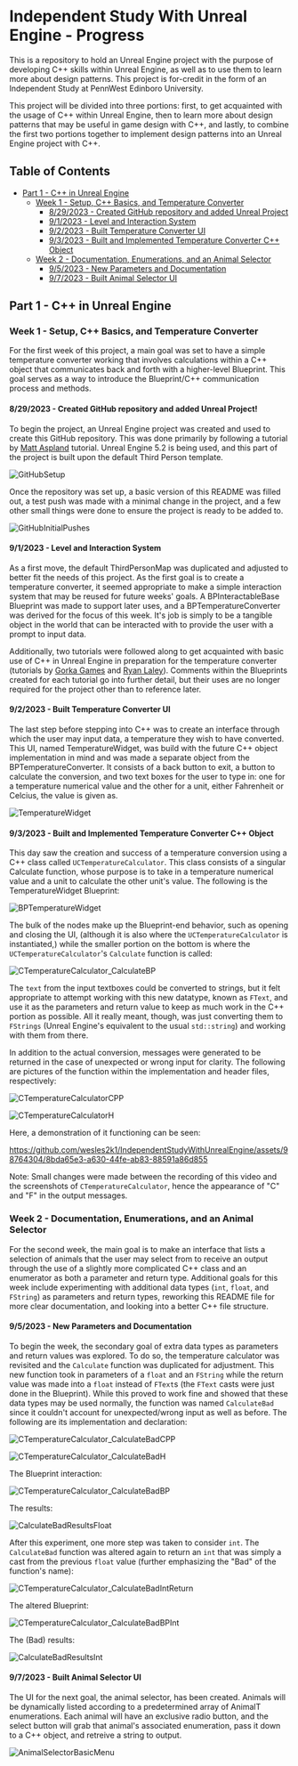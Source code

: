 # Independent Study With Unreal Engine - Progress
This is a repository to hold an Unreal Engine project with the purpose of developing C++ skills within Unreal Engine, as well as to use them to learn more about design patterns. This project is for-credit in the form of an Independent Study at PennWest Edinboro University.

This project will be divided into three portions: first, to get acquainted with the usage of C++ within Unreal Engine, then to learn more about design patterns that may be useful in game design with C++, and lastly, to combine the first two portions together to implement design patterns into an Unreal Engine project with C++.

## Table of Contents
- [Part 1 - C++ in Unreal Engine](#part1)
  - [Week 1 - Setup, C++ Basics, and Temperature Converter](#week1)
    - [8/29/2023 - Created GitHub repository and added Unreal Project](#8/29/2023)
    - [9/1/2023 - Level and Interaction System](#9/1/2023)
    - [9/2/2023 - Built Temperature Converter UI](#9/2/2023)
    - [9/3/2023 - Built and Implemented Temperature Converter C++ Object](#9/3/2023)
  - [Week 2 - Documentation, Enumerations, and an Animal Selector](#week2)
    - [9/5/2023 - New Parameters and Documentation](#9/5/2023)
    - [9/7/2023 - Built Animal Selector UI](#9/7/2023)

<a name="part1"></a>
## Part 1 - C++ in Unreal Engine

<a name="week1"></a>
### Week 1 - Setup, C++ Basics, and Temperature Converter

  For the first week of this project, a main goal was set to have a simple temperature converter working that involves calculations within a C++ object that communicates back and forth with a higher-level Blueprint. This goal serves as a way to introduce the Blueprint/C++ communication process and methods.

<a name="8/29/2023"></a>
#### 8/29/2023 - Created GitHub repository and added Unreal Project!

  To begin the project, an Unreal Engine project was created and used to create this GitHub repository. This was done primarily by following a tutorial by [Matt Aspland](https://www.youtube.com/watch?v=n3x1fErlmYA&t=6s) tutorial. Unreal Engine 5.2 is being used, and this part of the project is built upon the default Third Person template.
  
  ![GitHubSetup](https://github.com/wesles2k1/IndependentStudyWithUnrealEngine/assets/98764304/f8ca9508-3b5b-4c89-ad7d-20c1f579c98e)

  Once the repository was set up, a basic version of this README was filled out, a test push was made with a minimal change in the project, and a few other small things were done to ensure the project is ready to be added to.
  
  ![GitHubInitialPushes](https://github.com/wesles2k1/IndependentStudyWithUnrealEngine/assets/98764304/3126d37c-38ed-4dda-ba44-dc4f66110df9)

<a name="9/1/2023"></a>
#### 9/1/2023 - Level and Interaction System

  As a first move, the default ThirdPersonMap was duplicated and adjusted to better fit the needs of this project. As the first goal is to create a temperature converter, it seemed appropriate to make a simple interaction system that may be reused for future weeks' goals. A BPInteractableBase Blueprint was made to support later uses, and a BPTemperatureConverter was derived for the focus of this week. It's job is simply to be a tangible object in the world that can be interacted with to provide the user with a prompt to input data.
  
  Additionally, two tutorials were followed along to get acquainted with basic use of C++ in Unreal Engine in preparation for the temperature converter (tutorials by [Gorka Games](https://www.youtube.com/watch?v=HNfpKFER2hI) and [Ryan Laley](https://www.youtube.com/watch?v=FBpnOuCgHu4)). Comments within the Blueprints created for each tutorial go into further detail, but their uses are no longer required for the project other than to reference later.

<a name="9/2/2023"></a>
#### 9/2/2023 - Built Temperature Converter UI

  The last step before stepping into C++ was to create an interface through which the user may input data, a temperature they wish to have converted. This UI, named TemperatureWidget, was build with the future C++ object implementation in mind and was made a separate object from the BPTemperatureConverter. It consists of a back button to exit, a button to calculate the conversion, and two text boxes for the user to type in: one for a temperature numerical value and the other for a unit, either Fahrenheit or Celcius, the value is given as.
  
  ![TemperatureWidget](https://github.com/wesles2k1/IndependentStudyWithUnrealEngine/assets/98764304/b93115c3-a9f9-4ff6-9d6d-926fbecaab05)


<a name="9/3/2023"></a>
#### 9/3/2023 - Built and Implemented Temperature Converter C++ Object

  This day saw the creation and success of a temperature conversion using a C++ class called `UCTemperatureCalculator`. This class consists of a singular Calculate function, whose purpose is to take in a temperature numerical value and a unit to calculate the other unit's value. The following is the TemperatureWidget Blueprint:
  
  ![BPTemperatureWidget](https://github.com/wesles2k1/IndependentStudyWithUnrealEngine/assets/98764304/7497e97e-bd05-4c29-8551-f13d96e5f89c)
  
  The bulk of the nodes make up the Blueprint-end behavior, such as opening and closing the UI, (although it is also where the `UCTemperatureCalculator` is instantiated,) while the smaller portion on the bottom is where the `UCTemperatureCalculator`'s `Calculate` function is called:
  
  ![CTemperatureCalculator_CalculateBP](https://github.com/wesles2k1/IndependentStudyWithUnrealEngine/assets/98764304/96feb8c2-66a8-4e10-8a71-ffaf5b7ced9d)

  The `text` from the input textboxes could be converted to strings, but it felt appropriate to attempt working with this new datatype, known as `FText`, and use it as the parameters and return value to keep as much work in the C++ portion as possible. All it really meant, though, was just converting them to `FStrings` (Unreal Engine's equivalent to the usual `std::string`) and working with them from there.
  
  In addition to the actual conversion, messages were generated to be returned in the case of unexpected or wrong input for clarity. The following are pictures of the function within the implementation and header files, respectively:
  
  ![CTemperatureCalculatorCPP](https://github.com/wesles2k1/IndependentStudyWithUnrealEngine/assets/98764304/2904105a-a79c-4e13-8ad2-d8662aa563ca)
  
  ![CTemperatureCalculatorH](https://github.com/wesles2k1/IndependentStudyWithUnrealEngine/assets/98764304/ad79bbea-a82e-4bfd-ac8e-c7bb915d5441)

  Here, a demonstration of it functioning can be seen:

  https://github.com/wesles2k1/IndependentStudyWithUnrealEngine/assets/98764304/8bda65e3-a630-44fe-ab83-88591a86d855

  Note: Small changes were made between the recording of this video and the screenshots of `CTemperatureCalculator`, hence the appearance of "C" and "F" in the output messages.

<a name="week2"></a>
### Week 2 - Documentation, Enumerations, and an Animal Selector

  For the second week, the main goal is to make an interface that lists a selection of animals that the user may select from to receive an output through the use of a slightly more complicated C++ class and an enumerator as both a parameter and return type. Additional goals for this week include experimenting with additional data types (`int`, `float`, and `FString`) as parameters and return types, reworking this README file for more clear documentation, and looking into a better C++ file structure.

<a name="9/5/2023"></a>
#### 9/5/2023 - New Parameters and Documentation

  To begin the week, the secondary goal of extra data types as parameters and return values was explored. To do so, the temperature calculator was revisited and the `Calculate` function was duplicated for adjustment. This new function took in parameters of a `float` and an `FString` while the return value was made into a `float` instead of `FText`s (the `FText` casts were just done in the Blueprint). While this proved to work fine and showed that these data types may be used normally, the function was named `CalculateBad` since it couldn't account for unexpected/wrong input as well as before. The following are its implementation and declaration:
  
  ![CTemperatureCalculator_CalculateBadCPP](https://github.com/wesles2k1/IndependentStudyWithUnrealEngine/assets/98764304/bef8cc2b-2eaa-4417-bc9d-3461fff1fdcd)
  
  ![CTemperatureCalculator_CalculateBadH](https://github.com/wesles2k1/IndependentStudyWithUnrealEngine/assets/98764304/e054e19d-1f2c-4a8f-a389-4969f6b78f61)

  The Blueprint interaction:
  
  ![CTemperatureCalculator_CalculateBadBP](https://github.com/wesles2k1/IndependentStudyWithUnrealEngine/assets/98764304/dbdfdb1c-59f5-4b23-a176-d562f5db6716)

  The results:
  
  ![CalculateBadResultsFloat](https://github.com/wesles2k1/IndependentStudyWithUnrealEngine/assets/98764304/4c342781-9d62-4d3f-83bc-26ff3c7c7f42)

  After this experiment, one more step was taken to consider `int`. The `CalculateBad` function was altered again to return an `int` that was simply a cast from the previous `float` value (further emphasizing the "Bad" of the function's name):
  
  ![CTemperatureCalculator_CalculateBadIntReturn](https://github.com/wesles2k1/IndependentStudyWithUnrealEngine/assets/98764304/56df9cea-51ed-4686-85ec-930b048ae53a)

  The altered Blueprint:
  
  ![CTemperatureCalculator_CalculateBadBPInt](https://github.com/wesles2k1/IndependentStudyWithUnrealEngine/assets/98764304/28204b4a-9ea8-4b2d-b691-9cbd8305a43f)

  The (Bad) results:
  
  ![CalculateBadResultsInt](https://github.com/wesles2k1/IndependentStudyWithUnrealEngine/assets/98764304/225e3d4b-627f-4b95-90e9-bce340c46ad0)

<a name="9/7/2023"></a>
#### 9/7/2023 - Built Animal Selector UI

  The UI for the next goal, the animal selector, has been created. Animals will be dynamically listed according to a predetermined array of AnimalT enumerations. Each animal will have an exclusive radio button, and the select button will grab that animal's associated enumeration, pass it down to a C++ object, and retreive a string to output.

![AnimalSelectorBasicMenu](https://github.com/wesles2k1/IndependentStudyWithUnrealEngine/assets/98764304/f810bda4-f590-4db8-8d4e-63575444f371)
